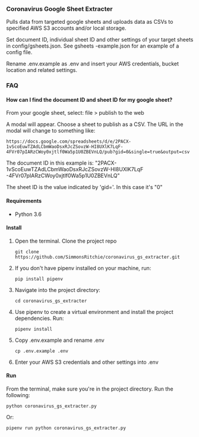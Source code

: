 ### Coronavirus Google Sheet Extracter

Pulls data from targeted google sheets and uploads data as CSVs to specified AWS S3 accounts and/or local storage.

Set document ID, individual sheet ID and other settings of your target sheets in config/gsheets.json. See gsheets
-example.json for an example of a config file.

Rename .env.example as .env and insert your AWS credentials, bucket location and related settings.

### FAQ

#### How can I find the document ID and sheet ID for my google sheet?

From your google sheet, select: file > publish to the web

A modal will appear. Choose a sheet to publish as a CSV. The URL in the modal will change to something like:

    https://docs.google.com/spreadsheets/d/e/2PACX-1vScoEuwTZAdLCbmWaoDsxRJcZSovzW-HI8UXlK7LqF-4FVr07pIARzCWoy0xjtlf0Wa5p1U0ZBEVnLQ/pub?gid=0&single=true&output=csv

The document ID in this example is: "2PACX-1vScoEuwTZAdLCbmWaoDsxRJcZSovzW-HI8UXlK7LqF
-4FVr07pIARzCWoy0xjtlf0Wa5p1U0ZBEVnLQ"

The sheet ID is the value indicated by 'gid='. In this case it's "0"

#### Requirements

- Python 3.6

#### Install

1. Open the terminal. Clone the project repo

    `git clone https://github.com/SimmonsRitchie/coronavirus_gs_extracter.git`

2. If you don't have pipenv installed on your machine, run:

    `pip install pipenv`

3. Navigate into the project directory:

    `cd coronavirus_gs_extracter`
     
4. Use pipenv to create a virtual environment and install the project 
dependencies. Run:

    `pipenv install`

5. Copy .env.example and rename .env

    `cp .env.example .env`

6. Enter your AWS S3 credentials and other settings into .env

#### Run

From the terminal, make sure you're in the project directory. Run the following:

```python coronavirus_gs_extracter.py```

Or:

```pipenv run python coronavirus_gs_extracter.py```
